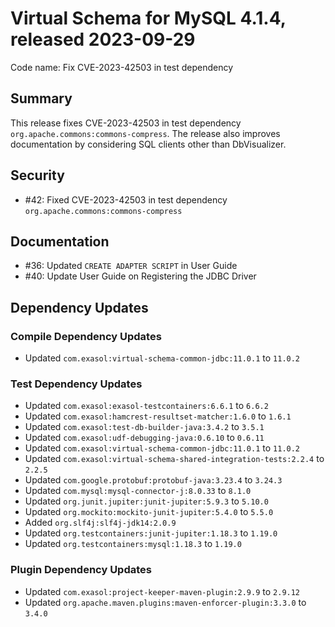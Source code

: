 # Virtual Schema for MySQL 4.1.4, released 2023-09-29

Code name: Fix CVE-2023-42503 in test dependency

## Summary

This release fixes CVE-2023-42503 in test dependency `org.apache.commons:commons-compress`. The release also improves documentation by considering SQL clients other than DbVisualizer.

## Security

* #42: Fixed CVE-2023-42503 in test dependency `org.apache.commons:commons-compress`

## Documentation

* #36: Updated `CREATE ADAPTER SCRIPT` in User Guide
* #40: Update User Guide on Registering the JDBC Driver

## Dependency Updates

### Compile Dependency Updates

* Updated `com.exasol:virtual-schema-common-jdbc:11.0.1` to `11.0.2`

### Test Dependency Updates

* Updated `com.exasol:exasol-testcontainers:6.6.1` to `6.6.2`
* Updated `com.exasol:hamcrest-resultset-matcher:1.6.0` to `1.6.1`
* Updated `com.exasol:test-db-builder-java:3.4.2` to `3.5.1`
* Updated `com.exasol:udf-debugging-java:0.6.10` to `0.6.11`
* Updated `com.exasol:virtual-schema-common-jdbc:11.0.1` to `11.0.2`
* Updated `com.exasol:virtual-schema-shared-integration-tests:2.2.4` to `2.2.5`
* Updated `com.google.protobuf:protobuf-java:3.23.4` to `3.24.3`
* Updated `com.mysql:mysql-connector-j:8.0.33` to `8.1.0`
* Updated `org.junit.jupiter:junit-jupiter:5.9.3` to `5.10.0`
* Updated `org.mockito:mockito-junit-jupiter:5.4.0` to `5.5.0`
* Added `org.slf4j:slf4j-jdk14:2.0.9`
* Updated `org.testcontainers:junit-jupiter:1.18.3` to `1.19.0`
* Updated `org.testcontainers:mysql:1.18.3` to `1.19.0`

### Plugin Dependency Updates

* Updated `com.exasol:project-keeper-maven-plugin:2.9.9` to `2.9.12`
* Updated `org.apache.maven.plugins:maven-enforcer-plugin:3.3.0` to `3.4.0`
